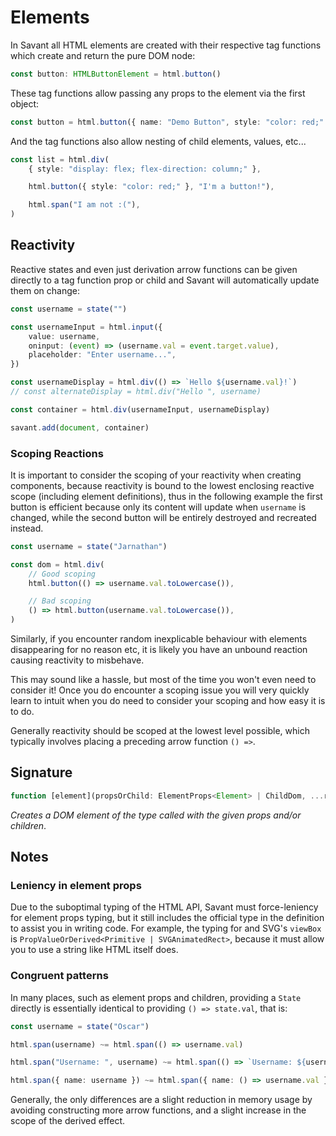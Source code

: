 # Elements

In Savant all HTML elements are created with their respective tag functions which create and return the pure DOM node:

```typescript
const button: HTMLButtonElement = html.button()
```

These tag functions allow passing any props to the element via the first object:

```typescript
const button = html.button({ name: "Demo Button", style: "color: red;" })
```

And the tag functions also allow nesting of child elements, values, etc...

```typescript
const list = html.div(
	{ style: "display: flex; flex-direction: column;" },

	html.button({ style: "color: red;" }, "I'm a button!"),

	html.span("I am not :("),
)
```

## Reactivity

Reactive states and even just derivation arrow functions can be given directly to a tag function prop or child and Savant will automatically update them on change:

```typescript
const username = state("")

const usernameInput = html.input({
	value: username,
	oninput: (event) => (username.val = event.target.value),
	placeholder: "Enter username...",
})

const usernameDisplay = html.div(() => `Hello ${username.val}!`)
// const alternateDisplay = html.div("Hello ", username)

const container = html.div(usernameInput, usernameDisplay)

savant.add(document, container)
```

### Scoping Reactions

It is important to consider the scoping of your reactivity when creating components, because reactivity is bound to the lowest enclosing reactive scope (including element definitions), thus in the following example the first button is efficient because only its content will update when `username` is changed, while the second button will be entirely destroyed and recreated instead.

```typescript
const username = state("Jarnathan")

const dom = html.div(
	// Good scoping
	html.button(() => username.val.toLowercase()),

	// Bad scoping
	() => html.button(username.val.toLowercase()),
)
```

Similarly, if you encounter random inexplicable behaviour with elements disappearing for no reason etc, it is likely you have an unbound reaction causing reactivity to misbehave.

This may sound like a hassle, but most of the time you won't even need to consider it! Once you do encounter a scoping issue you will very quickly learn to intuit when you do need to consider your scoping and how easy it is to do.

Generally reactivity should be scoped at the lowest level possible, which typically involves placing a preceding arrow function `() =>`.

## Signature

```typescript
function [element](propsOrChild: ElementProps<Element> | ChildDom, ...restChildren: ChildDom[]): [element]
```

_Creates a DOM element of the type called with the given props and/or children_.

## Notes

### Leniency in element props

Due to the suboptimal typing of the HTML API, Savant must force-leniency for element props typing, but it still includes the official type in the definition to assist you in writing code. For example, the typing for and SVG's `viewBox` is `PropValueOrDerived<Primitive | SVGAnimatedRect>`, because it must allow you to use a string like HTML itself does.

### Congruent patterns

In many places, such as element props and children, providing a `State` directly is essentially identical to providing `() => state.val`, that is:

```typescript
const username = state("Oscar")

html.span(username) ~= html.span(() => username.val)

html.span("Username: ", username) ~= html.span(() => `Username: ${username.val}`)

html.span({ name: username }) ~= html.span({ name: () => username.val })
```

Generally, the only differences are a slight reduction in memory usage by avoiding constructing more arrow functions, and a slight increase in the scope of the derived effect.
